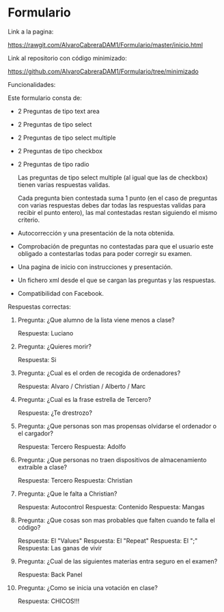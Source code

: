 # Formulario

Link a la pagina: 

https://rawgit.com/AlvaroCabreraDAM1/Formulario/master/inicio.html

Link al repositorio con código minimizado:

https://github.com/AlvaroCabreraDAM1/Formulario/tree/minimizado

Funcionalidades:

Este formulario consta de: 

- 2 Preguntas de tipo text area 
- 2 Preguntas de tipo select 
- 2 Preguntas de tipo select multiple 
- 2 Preguntas de tipo checkbox 
- 2 Preguntas de tipo radio 

  Las preguntas de tipo select multiple (al igual que las de checkbox) tienen varias respuestas validas. 

  Cada pregunta bien contestada suma 1 punto (en el caso de preguntas con varias respuestas debes dar todas las respuestas validas para
  recibir el punto entero), las mal contestadas restan siguiendo el mismo criterio.

- Autocorrección y una presentación de la nota obtenida.

- Comprobación de preguntas no contestadas para que el usuario este obligado a contestarlas todas para poder corregir su examen.

- Una pagina de inicio con instrucciones y presentación.

- Un fichero xml desde el que se cargan las preguntas y las respuestas.

- Compatibilidad con Facebook.

Respuestas correctas:

  1. Pregunta: ¿Que alumno de la lista viene menos a clase?
  
     Respuesta: Luciano

  2. Pregunta: ¿Quieres morir?
  
     Respuesta: Si

  3. Pregunta: ¿Cual es el orden de recogida de ordenadores?
  
     Respuesta: Alvaro / Christian / Alberto / Marc

  4. Pregunta: ¿Cual es la frase estrella de Tercero?
  
     Respuesta: ¿Te drestrozo?

  5. Pregunta: ¿Que personas son mas propensas olvidarse el ordenador o el cargador?
  
     Respuesta: Tercero
     Respuesta: Adolfo

  6. Pregunta: ¿Que personas no traen dispositivos de almacenamiento extraíble a clase?
  
     Respuesta: Tercero
     Respuesta: Christian

  7. Pregunta: ¿Que le falta a Christian?
  
     Respuesta: Autocontrol
     Respuesta: Contenido
     Respuesta: Mangas

  8. Pregunta: ¿Que cosas son mas probables que falten cuando te falla el código?
  
     Respuesta: El "Values" 
     Respuesta: El "Repeat"
     Respuesta: El ";"
     Respuesta: Las ganas de vivir

  9. Pregunta: ¿Cual de las siguientes materias entra seguro en el examen?
  
     Respuesta: Back Panel

  10. Pregunta: ¿Como se inicia una votación en clase?
  
      Respuesta: CHICOS!!!
